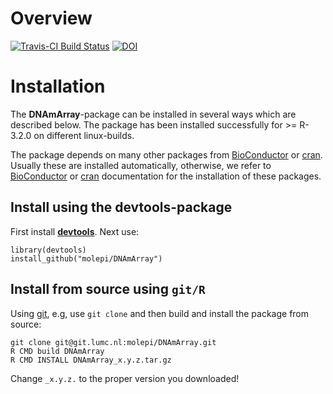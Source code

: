 # Overview #

[![Travis-CI Build Status](https://travis-ci.org/molepi/DNAmArray.svg?branch=master)](https://travis-ci.org/molepi/DNAmArray)
[![DOI](https://zenodo.org/badge/DOI/10.5281/zenodo.158908.svg)](https://doi.org/10.5281/zenodo.158908)

# Installation #

The **DNAmArray**-package can be installed in several
ways which are described below. The package has been installed
successfully for >= R-3.2.0 on different linux-builds.

The package depends on many other packages from
[BioConductor](https://www.bioconductor.org) or
[cran](https://cran.r-project.org/). Usually these are installed
automatically, otherwise, we refer to
[BioConductor](https://www.bioconductor.org/install/) or
[cran](https://cran.r-project.org/doc/manuals/r-release/R-admin.html#Installing-packages)
documentation for the installation of these packages.

## Install using the **devtools**-package ##

First install [**devtools**](https://github.com/hadley/devtools). Next
use:

```{r devtools, eval=FALSE}
library(devtools)
install_github("molepi/DNAmArray")
```

## Install from source using `git/R` ##

Using [git](https://git-scm.com/), e.g, use `git clone` and then build
and install the package from source:

```{r git, engine='bash', eval=FALSE}
git clone git@git.lumc.nl:molepi/DNAmArray.git
R CMD build DNAmArray
R CMD INSTALL DNAmArray_x.y.z.tar.gz
```
Change `_x.y.z.` to the proper version you downloaded!
    
